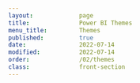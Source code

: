 ```yaml
---
layout:             page
title:              Power BI Themes
menu_title:         Themes
published:          true
date:               2022-07-14
modified:           2022-07-14
order:              /02/themes
class:              front-section
---
```


